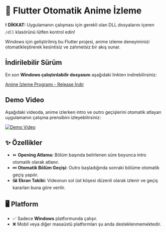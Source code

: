 # 🎥 Flutter Otomatik Anime İzleme

❗ **DİKKAT:** Uygulamanın çalışması için gerekli olan DLL dosyalarını içeren `/dll` klasörünü lütfen kontrol edin!

Windows için geliştirilmiş bu Flutter projesi, anime izleme deneyiminizi otomatikleştirerek kesintisiz ve zahmetsiz bir akış sunar.

## İndirilebilir Sürüm

En son **Windows çalıştırılabilir dosyasını** aşağıdaki linkten indirebilirsiniz:

[Anime İzleme Programı - Release İndir](https://github.com/ozgurdemirdev/flutter_watch_anime/releases)

## Demo Video

Aşağıdaki videoda, anime izlerken intro ve outro geçişlerini otomatik atlayan uygulamanın çalışma prensibini izleyebilirsiniz:

[![Demo Video](https://img.youtube.com/vi/Y_g2-s3mjZA/0.jpg)](https://www.youtube.com/watch?v=Y_g2-s3mjZA)

## ✨ Özellikler
- ⏩ **Opening Atlama:** Bölüm başında belirlenen süre boyunca intro otomatik olarak atlanır.  
- ⏭️ **Otomatik Bölüm Geçişi:** Outro başladığında sonraki bölüme otomatik geçiş yapılır.  
- 🖼️ **Ekran Takibi:** Videonun sol üst köşesi düzenli olarak izlenir ve geçiş kararları buna göre verilir.

## 🖥️ Platform
- ✅ Sadece **Windows** platformunda çalışır.  
- ❌ Mobil veya diğer masaüstü platformları şu anda desteklenmemektedir.
